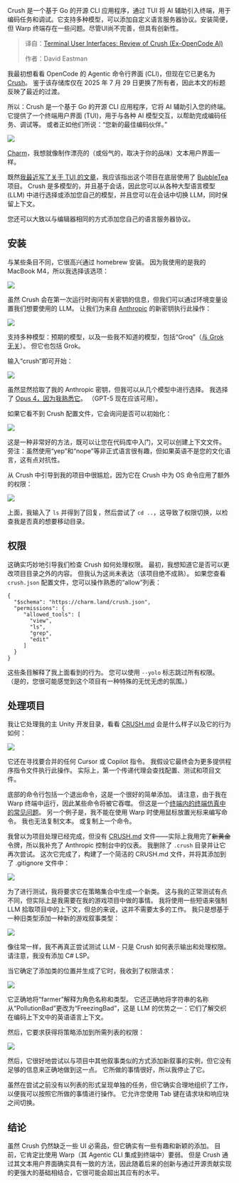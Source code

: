 <!--
title: 终端用户界面：Crush (前OpenCode Al) 评测
cover: https://cdn.thenewstack.io/media/2025/08/a6a37561-marko-brecic-b-uijdf_pzk-unsplashb.jpg
summary: Crush 是一个基于 Go 的开源 CLI 应用程序，通过 TUI 将 AI 辅助引入终端，用于编码任务和调试。它支持多种模型，可以添加自定义语言服务器协议。安装简便，但 Warp 终端存在一些问题。尽管UI尚不完善，但具有创新性。
-->

Crush 是一个基于 Go 的开源 CLI 应用程序，通过 TUI 将 AI 辅助引入终端，用于编码任务和调试。它支持多种模型，可以添加自定义语言服务器协议。安装简便，但 Warp 终端存在一些问题。尽管UI尚不完善，但具有创新性。

> 译自：[Terminal User Interfaces: Review of Crush (Ex-OpenCode Al)](https://thenewstack.io/terminal-user-interfaces-review-of-crush-ex-opencode-al/)
> 
> 作者：David Eastman

我最初想看看 OpenCode 的 Agentic 命令行界面 (CLI)，但现在它已更名为 [Crush](https://github.com/charmbracelet/crush?tab=readme-ov-file)。 鉴于该存储库仅在 2025 年 7 月 29 日更换了所有者，因此本文的标题反映了最近的过渡。

所以：Crush 是一个基于 Go 的开源 CLI 应用程序，它将 AI 辅助引入您的终端。 它提供了一个终端用户界面 (TUI)，用于与各种 AI 模型交互，以帮助完成编码任务、调试等。 或者正如他们所说：“您新的最佳编码伙伴。”

[![](https://cdn.thenewstack.io/media/2025/08/2c5c79f2-image.png)](https://cdn.thenewstack.io/media/2025/08/2c5c79f2-image.png)

[Charm](https://charm.land/)，我想就像制作漂亮的（或俗气的，取决于你的品味）文本用户界面一样。

既然[我最近写了关于 TUI 的文章](https://thenewstack.io/user-interfaces-in-agentic-cli-tools-what-developers-need/)，我应该指出这个项目在底层使用了 [BubbleTea](https://github.com/charmbracelet/bubbletea) 项目。 Crush 是多模型的，并且基于会话，因此您可以从各种大型语言模型 (LLM) 中进行选择或添加您自己的模型，并且您可以在会话中切换 LLM，同时保留上下文。

您还可以大致以与编辑器相同的方式添加您自己的语言服务器协议。

## 安装

与某些条目不同，它很高兴通过 homebrew 安装。 因为我使用的是我的 MacBook M4，所以我选择该选项：

[![](https://cdn.thenewstack.io/media/2025/08/6ae5dcf5-image-1.png)](https://cdn.thenewstack.io/media/2025/08/6ae5dcf5-image-1.png)

虽然 Crush 会在第一次运行时询问有关密钥的信息，但我们可以通过环境变量设置我们想要使用的 LLM。 让我们为来自 [Anthropic](https://console.anthropic.com/settings/keys) 的新密钥执行此操作：

[![](https://cdn.thenewstack.io/media/2025/08/3fda7959-image-2.png)](https://cdn.thenewstack.io/media/2025/08/3fda7959-image-2.png)

支持多种模型：预期的模型，以及一些我不知道的模型，包括“Groq”（[与 Grok 无关](https://www.byteplus.com/en/topic/404694?title=does-elon-musk-own-groq)）。 但它也包括 Grok。

输入“crush”即可开始：

[![](https://cdn.thenewstack.io/media/2025/08/471052aa-image-3-1024x788.png)](https://cdn.thenewstack.io/media/2025/08/471052aa-image-3-1024x788.png)

虽然显然拾取了我的 Anthropic 密钥，但我可以从几个模型中进行选择。 我选择了 [Opus 4，因为我熟悉它](https://thenewstack.io/claude-opus-4-with-claude-code-a-developer-walkthrough/)。 （GPT-5 现在应该可用）。

如果它看不到 Crush 配置文件，它会询问是否可以初始化：

[![](https://cdn.thenewstack.io/media/2025/08/cc46b1ab-image-4-1024x344.png)](https://cdn.thenewstack.io/media/2025/08/cc46b1ab-image-4-1024x344.png)

这是一种非常好的方法，既可以让您在代码库中入门，又可以创建上下文文件。 旁注：虽然使用“yep”和“nope”等非正式语言很有趣，但如果英语不是您的文化语言，这有点对抗性。

从 Crush 中引导到我的项目中很尴尬，因为它在 Crush 中为 OS 命令应用了额外的权限：

[![](https://cdn.thenewstack.io/media/2025/08/102203ad-image-5-1024x349.png)](https://cdn.thenewstack.io/media/2025/08/102203ad-image-5-1024x349.png)

上面，我输入了 `ls` 并得到了回复，然后尝试了 `cd ..`，这导致了权限切换，以检查我是否真的想要移动目录。

## 权限

这确实巧妙地引导我们检查 Crush 如何处理权限。 最初，我想知道它是否可以更改项目目录之外的内容。 但我认为这尚未表达（该项目绝不成熟）。 如果您查看 `crush.json` 配置文件，您可以操作熟悉的“allow”列表：

```
{ 
  "$schema": "https://charm.land/crush.json", 
  "permissions": { 
     "allowed_tools": [ 
       "view", 
       "ls", 
       "grep", 
       "edit" 
     ] 
  } 
}
```

这些条目解释了我上面看到的行为。 您可以使用 `--yolo` 标志跳过所有权限。 （是的，您很可能感觉到这个项目有一种特殊的无忧无虑的氛围。）

## 处理项目

我让它处理我的主 Unity 开发目录，看看 [CRUSH.md](http://CRUSH.md) 会是什么样子以及它的行为如何：

[![](https://cdn.thenewstack.io/media/2025/08/4db3d691-image-6-1024x125.png)](https://cdn.thenewstack.io/media/2025/08/4db3d691-image-6-1024x125.png)

它还在寻找要合并的任何 Cursor 或 Copilot 指令。 我假设它最终会为更多提供程序指令文件执行此操作。 实际上，第一个传递代理会查找配置、测试和项目文件。

底部的命令行包括一个退出命令，这是一个很好的简单添加。 请注意，由于我在 Warp 终端中运行，因此某些命令将被它吞噬。 但这是一个[终端内的终端仿真中的常见问题](https://thenewstack.io/user-interfaces-in-agentic-cli-tools-what-developers-need/)。 另一个例子是，我不能在使用 Warp 时使用鼠标放置光标来编写命令。 我也无法复制文本。 或复制上一个命令。

我曾以为项目处理已经完成，但没有 [CRUSH.md](http://CRUSH.md) 文件——实际上我用完了~~新黄金~~令牌，所以我补充了 Anthropic 控制台中的仪表。 我删除了 `.crush` 目录并让它再次尝试。 这次它完成了，构建了一个简洁的 CRUSH.md 文件，并将其添加到了 .gitignore 文件中：

[![](https://cdn.thenewstack.io/media/2025/08/0c075d77-image-7-1024x157.png)](https://cdn.thenewstack.io/media/2025/08/0c075d77-image-7-1024x157.png)

为了进行测试，我将要求它在策略集合中生成一个新类。 这与我的正常测试有点不同，但实际上是我需要在我的游戏项目中做的事情。 我将使用一些短语来强制 LLM 拾取项目中的上下文，但总的来说，这并不需要太多的工作。 我只是想基于一种旧类型添加一种新的游戏叙事类型：

[![](https://cdn.thenewstack.io/media/2025/08/96969771-image-8-1024x102.png)](https://cdn.thenewstack.io/media/2025/08/96969771-image-8-1024x102.png)

像往常一样，我不再真正尝试测试 LLM - 只是 Crush 如何表示输出和处理权限。 请注意，我没有添加 C# LSP。

当它确定了添加类的位置并生成了它时，我收到了权限请求：

[![](https://cdn.thenewstack.io/media/2025/08/85fc9d42-image-9-1024x594.png)](https://cdn.thenewstack.io/media/2025/08/85fc9d42-image-9-1024x594.png)

它正确地将“farmer”解释为角色名称和类型。 它还正确地将字符串的名称从“PollutionBad”更改为“FreezingBad”，这是 LLM 的优势之一：它们了解交织在编码上下文中的英语语言上下文。

然后，它要求获得将策略添加到所需列表的权限：

[![](https://cdn.thenewstack.io/media/2025/08/94e5b56f-image-10-1024x381.png)](https://cdn.thenewstack.io/media/2025/08/94e5b56f-image-10-1024x381.png)

然后，它很好地尝试以与项目中其他叙事类似的方式添加新叙事的实例，但它没有足够的信息来正确地做到这一点。 它所做的事情很好，所以我停止了它。

虽然在尝试之前没有以列表的形式呈现单独的任务，但它确实合理地组织了工作，以便我可以按照它所做的事情进行操作。 它允许您使用 Tab 键在请求块和响应块之间切换。

## 结论

虽然 Crush 仍然缺乏一些 UI 必需品，但它确实有一些有趣和新颖的添加。 目前，它肯定比使用 Warp（其 Agentic CLI 集成到终端中）要弱。 但是 Crush 通过其文本用户界面确实具有一致的方法，因此随着后来的创新与通过开源贡献实现的更强大的基础相结合，它很可能会超出其应有的水平。